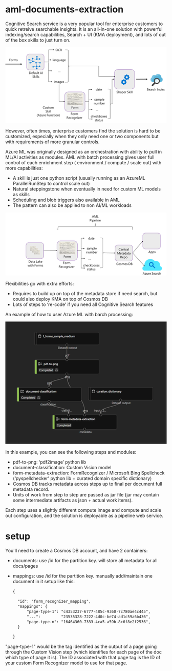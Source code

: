 # aml-documents-extraction

Cognitive Search service is a very popular tool for enterprise customers to quick retreive searchable insights. It is an all-in-one solution with powerful indexing/search capabilities, Search + UI (KMA deployment), and lots of out of the box skills to just turn on.

![Cognitive Search](/doc/cognitive-search.png)

However, often times, enterprise customers find the solution is hard to be customized, especially when they only need one or two components but with requirements of more granular controls.

Azure ML was originally designed as an orchestration with ability to pull in ML/AI activities as modules. AML with batch processing gives user full control of each enrichment step ( environment / compute / scale out) with more capabilities:
-	A skill is just one python script (usually running as an AzureML ParallelRunStep to control scale out)
-	Natural steppingstone when eventually in need for custom ML models as skills
-	Scheduling and blob triggers also available in AML
-	The pattern can also be applied to non AI/ML workloads

![Azure ML](/doc/azure-ml.png)

Flexibilities go with extra efforts:
-	Requires to build up on top of the metadata store if need search, but could also deploy KMA on top of Cosmos DB
-	Lots of steps to ‘re-code’ if you need all Cognitive Search features

An example of how to user Azure ML with barch processing:

![Azure ML](/doc/aml-documents-extraction-pipeline.png)

In this example, you can see the following steps and modules:

-	pdf-to-png: ‘pdf2image’ python lib
-	document-classification: Custom Vision model
-	form-metadata-extraction: FormRecognizer / Microsoft Bing Spellcheck (‘pyspellchecker’ python lib + curated domain specific dictionary)
-	Cosmos DB tracks metadata across steps up to final per document full metadata record.
-	Units of work from step to step are passed as jar file (jar may contain some intermediate artifacts as json + actual work items).

Each step uses a slightly different compute image and compute and scale out configuration, and the solution is deployable as a pipeline web service.

# setup

You'll need to create a Cosmos DB account, and have 2 containers:
- documents: use /id for the partition key. will store all metadata for all docs/pages
- mappings: use /id for the partition key. manually add/maintain one document in it setup like this:

    {

        "id": "form_recognizer_mapping",
        "mappings": {
            "page-type-1": "c4353237-6777-485c-9360-7c780ae4c445",
            "...":         "23535328-7222-4d0c-be74-ad1c59a6b436",
            "page-type-n": "16464360-7333-4ca5-a59b-8c6f8e2f2536",
        }
    }

"page-type-1" would be the tag identified as the output of a page going through the Custom Vision step (which identifies for each page of the doc which type of page it is). The ID associated with that page tag is the ID of your custom Form Recognizer model to use for that page.